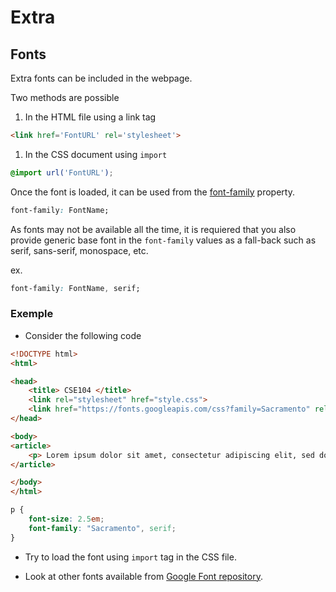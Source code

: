 # Extra

## Fonts

Extra fonts can be included in the webpage. 

Two methods are possible
1. In the HTML file using a link tag
```html 
<link href='FontURL' rel='stylesheet'>
```
1. In the CSS document using `import`
```css
@import url('FontURL');
```

Once the font is loaded, it can be used from the [font-family](https://developer.mozilla.org/en-US/docs/Web/CSS/font-family) property.

```css
font-family: FontName;
```

As fonts may not be available all the time, it is requiered that you also provide generic base font in the `font-family` values as a fall-back such as serif, sans-serif, monospace, etc.

ex. 
```css
font-family: FontName, serif;
```

### Exemple

* Consider the following code

```html
<!DOCTYPE html>
<html>

<head>
	<title> CSE104 </title>
	<link rel="stylesheet" href="style.css">
	<link href="https://fonts.googleapis.com/css?family=Sacramento" rel="stylesheet"> 
</head>

<body>
<article>
	<p> Lorem ipsum dolor sit amet, consectetur adipiscing elit, sed do eiusmod tempor incididunt ut labore et dolore magna aliqua. Ut enim ad minim veniam, quis nostrud exercitation ullamco laboris nisi ut aliquip ex ea commodo consequat. Duis aute irure dolor in reprehenderit in voluptate velit esse cillum dolore eu fugiat nulla pariatur. Excepteur sint occaecat cupidatat non proident, sunt in culpa qui officia deserunt mollit anim id est laborum. </p>
</article>

</body>
</html>
```

```css
p {
	font-size: 2.5em;
	font-family: "Sacramento", serif;
}
```

* Try to load the font using `import` tag in the CSS file.

* Look at other fonts available from [Google Font repository](https://fonts.google.com/).